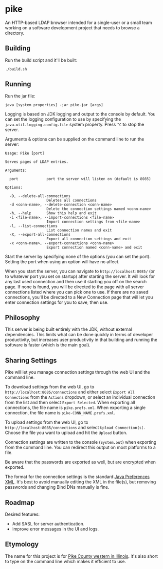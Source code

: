 # pike

An HTTP-based LDAP browser intended for a single-user or a small team working on a software development project that needs to browse a directory.

## Building

Run the build script and it'll be built:

    ./build.sh

## Running

Run the jar file:

    java [system properties] -jar pike.jar [args]

Logging is based on JDK logging and output to the console by default. You can set the logging configuration to use by specifying the `java.util.logging.config.file` system property. Press `^C` to stop the server.

Arguments & options can be supplied on the command line to run the server:

```
Usage: Pike [port]

Serves pages of LDAP entries.

Arguments:

  port             port the server will listen on (default is 8085)

Options:

  -D, --delete-all-connections
                   Deletes all connections
  -d <conn-name>, --delete-connection <conn-name>
                   Delete the connection settings named <conn-name>
  -h, --help       Show this help and exit
  -i <file-name>, --import-connections <file-name>
                   Import connection settings from <file-name>
  -l, --list-connections
                   List connection names and exit
  -X, --export-all-connections
                   Export all connection settings and exit
  -x <conn-name>, --export-connections <conn-name>
                   Export connection named <conn-name> and exit
```

Start the server by specifying none of the options (you can set the port). Setting the port when using an option will have no affect.

When you start the server, you can navigate to `http://localhost:8085/` (or to whatever port you set on startup) after starting the server. It will look for any last used connection and then use it starting you off on the search page. If none is found, you will be directed to the page with all server connections listed where you can pick one to use. If there are no saved connections, you'll be directed to a New Connection page that will let you enter connection settings for you to save, then use.

## Philosophy

This server is being built entirely with the JDK, without external dependencies. This limits what can be done quickly in terms of developer productivity, but increases user productivity in that building and running the software is faster (which is the main goal).

## Sharing Settings

Pike will let you manage connection settings through the web UI and the command line. 

To download settings from the web UI, go to `http://localhost:8085/connections` and either select `Export All Connections` from the `Actions` dropdown, or select an individual connection from the list and then select `Export Selected`. When exporting all connections, the file name is `pike.prefs.xml`. When exporting a single connection, the file name is `pike-CONN_NAME.prefs.xml`.

To upload settings from the web UI, go to `http://localhost:8085/connections` and select `Upload Connection(s)`. Choose the file you want to upload and hit the `Upload` button.

Connection settings are written to the console (`System.out`) when exporting from the command line. You can redirect this output on most platforms to a file.

Be aware that the passwords are exported as well, but are encrypted when exported.

The format for the connection settings is the standard [Java Preferences XML](http://java.sun.com/dtd/preferences.dtd). It's best to avoid manually editing the XML in the file(s), but removing passwords and changing Bind DNs manually is fine.
## Roadmap

Desired features:

* Add SASL for server authentication.
* Improve error messages in the UI and logs.

## Etymology

The name for this project is for [Pike County western in Illinois](https://en.wikipedia.org/wiki/Pike_County,_Illinois). It's also short to type on the command line which makes it efficient to use.